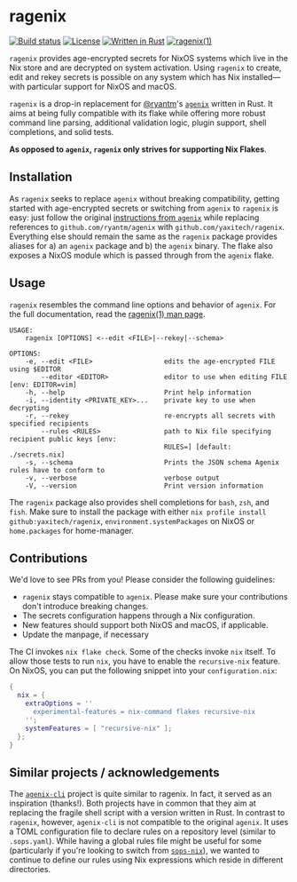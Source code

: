 # ragenix

[![Build status](https://img.shields.io/github/actions/workflow/status/yaxitech/ragenix/main.yaml?branch=main)](https://github.com/yaxitech/ragenix/actions?query=branch%3Amain)
[![License](https://img.shields.io/github/license/yaxitech/ragenix)](http://www.apache.org/licenses/LICENSE-2.0.html)
[![Written in Rust](https://img.shields.io/badge/code-rust-orange)](https://www.rust-lang.org)
[![ragenix(1)](https://img.shields.io/badge/man-ragenix(1)-blue)](https://htmlpreview.github.io/?https://github.com/yaxitech/ragenix/blob/main/docs/ragenix.1.html)

`ragenix` provides age-encrypted secrets for NixOS systems which live in the Nix store
and are decrypted on system activation. Using `ragenix` to create, edit and rekey secrets
is possible on any system which has Nix installed—with particular support for NixOS and macOS.

`ragenix` is a drop-in replacement for [@ryantm](https://github.com/ryantm)'s
[`agenix`](https://github.com/ryantm/agenix) written in Rust. It aims at being fully compatible
with its flake while offering more robust command line parsing, additional validation logic,
plugin support, shell completions, and solid tests.

**As opposed to `agenix`, `ragenix` only strives for supporting Nix Flakes**.

## Installation

As `ragenix` seeks to replace `agenix` without breaking compatibility, getting started with age-encrypted
secrets or switching from `agenix` to `ragenix` is easy: just follow the original [instructions from `agenix`](
https://github.com/ryantm/agenix#installation) while replacing references to
`github.com/ryantm/agenix` with `github.com/yaxitech/ragenix`. Everything else should remain the
same as the `ragenix` package provides aliases for a) an `agenix` package and b) the `agenix` binary.
The flake also exposes a NixOS module which is passed through from the `agenix` flake.

## Usage

`ragenix` resembles the command line options and behavior of `agenix`.
For the full documentation, read the [ragenix(1) man page](https://htmlpreview.github.io/?https://github.com/yaxitech/ragenix/blob/main/docs/ragenix.1.html).

```
USAGE:
    ragenix [OPTIONS] <--edit <FILE>|--rekey|--schema>

OPTIONS:
    -e, --edit <FILE>                  edits the age-encrypted FILE using $EDITOR
        --editor <EDITOR>              editor to use when editing FILE [env: EDITOR=vim]
    -h, --help                         Print help information
    -i, --identity <PRIVATE_KEY>...    private key to use when decrypting
    -r, --rekey                        re-encrypts all secrets with specified recipients
        --rules <RULES>                path to Nix file specifying recipient public keys [env:
                                       RULES=] [default: ./secrets.nix]
    -s, --schema                       Prints the JSON schema Agenix rules have to conform to
    -v, --verbose                      verbose output
    -V, --version                      Print version information
```

The `ragenix` package also provides shell completions for `bash`, `zsh`, and `fish`. Make sure to install the package with either `nix profile install github:yaxitech/ragenix`, `environment.systemPackages` on NixOS or `home.packages` for home-manager.

## Contributions

We'd love to see PRs from you! Please consider the following guidelines:

- `ragenix` stays compatible to `agenix`. Please make sure your contributions
  don't introduce breaking changes.
- The secrets configuration happens through a Nix configuration.
- New features should support both NixOS and macOS, if applicable.
- Update the manpage, if necessary

The CI invokes `nix flake check`. Some of the checks invoke `nix` itself.
To allow those tests to run `nix`, you have to enable the `recursive-nix` feature.
On NixOS, you can put the following snippet into your `configuration.nix`:

```nix
{
  nix = {
    extraOptions = ''
      experimental-features = nix-command flakes recursive-nix
    '';
    systemFeatures = [ "recursive-nix" ];
  };
}
```

## Similar projects / acknowledgements 

The [`agenix-cli`](https://github.com/cole-h/agenix-cli) project is quite similar to ragenix. In fact, it
served as an inspiration (thanks!). Both projects have in common that they aim
at replacing the fragile shell script with a version written in Rust. In contrast to `ragenix`, however,
`agenix-cli` is not compatible to the original `agenix`. It uses a TOML configuration file to declare rules
on a repository level (similar to `.sops.yaml`). While having a global rules file might be
useful for some (particularly if you're looking to switch from [`sops-nix`](
https://github.com/Mic92/sops-nix)), we wanted to continue to define our rules using Nix expressions which
reside in different directories.
